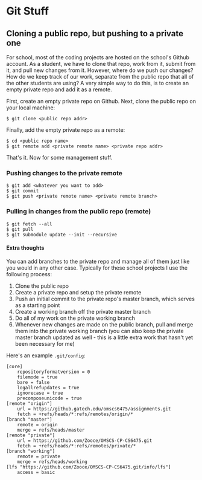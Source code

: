 # Git Stuff

## Cloning a public repo, but pushing to a private one

For school, most of the coding projects are hosted on the school's Github account. As a student, we have to clone that repo, work from it, submit from it, and pull new changes from it. However, where do we push our changes? How do we keep track of our work, separate from the public repo that all of the other students are using? A very simple way to do this, is to create an empty private repo and add it as a remote.

First, create an empty private repo on Github. Next, clone the public repo on your local machine:
```
$ git clone <public repo addr>
```

Finally, add the empty private repo as a remote:
```
$ cd <public repo name>
$ git remote add <private remote name> <private repo addr>
```

That's it. Now for some management stuff.

### Pushing changes to the private remote

```
$ git add <whatever you want to add>
$ git commit
$ git push <private remote name> <private remote branch>
```

### Pulling in changes from the public repo (remote)

```
$ git fetch --all
$ git pull
$ git submodule update --init --recursive
```

#### Extra thoughts

You can add branches to the private repo and manage all of them just like you would in any other case. Typically for these school projects I use the following process:
1. Clone the public repo
2. Create a private repo and setup the private remote
3. Push an initial commit to the private repo's master branch, which serves as a starting point
4. Create a working branch off the private master branch
5. Do all of my work on the private working branch
6. Whenever new changes are made on the public branch, pull and merge them into the private working branch (you can also keep the private master branch updated as well - this is a little extra work that hasn't yet been necessary for me)

Here's an example `.git/config`:

```
[core]
	repositoryformatversion = 0
	filemode = true
	bare = false
	logallrefupdates = true
	ignorecase = true
	precomposeunicode = true
[remote "origin"]
	url = https://github.gatech.edu/omscs6475/assignments.git
	fetch = +refs/heads/*:refs/remotes/origin/*
[branch "master"]
	remote = origin
	merge = refs/heads/master
[remote "private"]
	url = https://github.com/Zooce/OMSCS-CP-CS6475.git
	fetch = +refs/heads/*:refs/remotes/private/*
[branch "working"]
	remote = private
	merge = refs/heads/working
[lfs "https://github.com/Zooce/OMSCS-CP-CS6475.git/info/lfs"]
	access = basic
```

